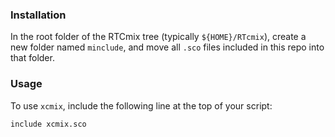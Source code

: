 ### Installation

In the root folder of the RTCmix tree (typically `${HOME}/RTcmix`), create a new folder named `minclude`, and move all `.sco` files included in this repo into that folder.

### Usage

To use `xcmix`, include the following line at the top of your script:
```
include xcmix.sco
```
